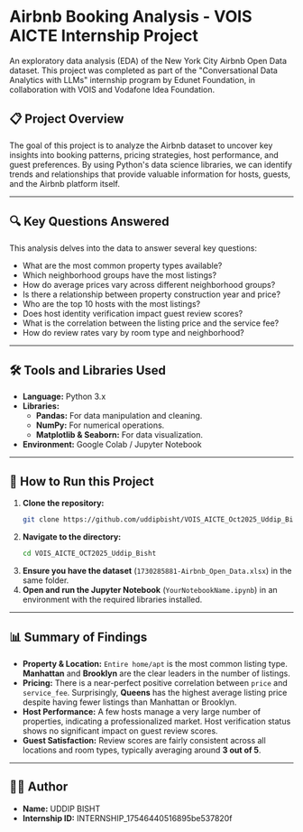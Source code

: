 # Airbnb Booking Analysis - VOIS AICTE Internship Project

An exploratory data analysis (EDA) of the New York City Airbnb Open Data dataset. This project was completed as part of the "Conversational Data Analytics with LLMs" internship program by Edunet Foundation, in collaboration with VOIS and Vodafone Idea Foundation.

## 📋 Project Overview

The goal of this project is to analyze the Airbnb dataset to uncover key insights into booking patterns, pricing strategies, host performance, and guest preferences. By using Python's data science libraries, we can identify trends and relationships that provide valuable information for hosts, guests, and the Airbnb platform itself.

---

## 🔍 Key Questions Answered

This analysis delves into the data to answer several key questions:
- What are the most common property types available?
- Which neighborhood groups have the most listings?
- How do average prices vary across different neighborhood groups?
- Is there a relationship between property construction year and price?
- Who are the top 10 hosts with the most listings?
- Does host identity verification impact guest review scores?
- What is the correlation between the listing price and the service fee?
- How do review rates vary by room type and neighborhood?

---

## 🛠️ Tools and Libraries Used

* **Language:** Python 3.x
* **Libraries:**
    * **Pandas:** For data manipulation and cleaning.
    * **NumPy:** For numerical operations.
    * **Matplotlib & Seaborn:** For data visualization.
* **Environment:** Google Colab / Jupyter Notebook

---

## 🚀 How to Run this Project

1.  **Clone the repository:**
    ```bash
    git clone https://github.com/uddipbisht/VOIS_AICTE_Oct2025_Uddip_Bisht.git
    ```
2.  **Navigate to the directory:**
    ```bash
    cd VOIS_AICTE_OCT2025_Uddip_Bisht
    ```
3.  **Ensure you have the dataset** (`1730285881-Airbnb_Open_Data.xlsx`) in the same folder.
4.  **Open and run the Jupyter Notebook** (`YourNotebookName.ipynb`) in an environment with the required libraries installed.

---

## 📊 Summary of Findings

* **Property & Location:** `Entire home/apt` is the most common listing type. **Manhattan** and **Brooklyn** are the clear leaders in the number of listings.
* **Pricing:** There is a near-perfect positive correlation between `price` and `service_fee`. Surprisingly, **Queens** has the highest average listing price despite having fewer listings than Manhattan or Brooklyn.
* **Host Performance:** A few hosts manage a very large number of properties, indicating a professionalized market. Host verification status shows no significant impact on guest review scores.
* **Guest Satisfaction:** Review scores are fairly consistent across all locations and room types, typically averaging around **3 out of 5**.

---

## 👨‍💻 Author

* **Name:** UDDIP BISHT
* **Internship ID:**  INTERNSHIP_17546440516895be537820f
